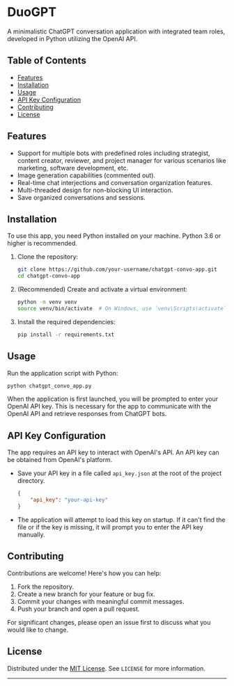 # DuoGPT

A minimalistic ChatGPT conversation application with integrated team roles, developed in Python utilizing the OpenAI API.

## Table of Contents
- [Features](#features)
- [Installation](#installation)
- [Usage](#usage)
- [API Key Configuration](#api-key-configuration)
- [Contributing](#contributing)
- [License](#license)

## Features
- Support for multiple bots with predefined roles including strategist, content creator, reviewer, and project manager for various scenarios like marketing, software development, etc.
- Image generation capabilities (commented out).
- Real-time chat interjections and conversation organization features.
- Multi-threaded design for non-blocking UI interaction.
- Save organized conversations and sessions.

## Installation

To use this app, you need Python installed on your machine. Python 3.6 or higher is recommended.

1. Clone the repository:

    ```sh
    git clone https://github.com/your-username/chatgpt-convo-app.git
    cd chatgpt-convo-app
    ```

2. (Recommended) Create and activate a virtual environment:

    ```sh
    python -m venv venv
    source venv/bin/activate  # On Windows, use `venv\Scripts\activate`
    ```

3. Install the required dependencies:

    ```sh
    pip install -r requirements.txt
    ```

## Usage

Run the application script with Python:

```sh
python chatgpt_convo_app.py
```

When the application is first launched, you will be prompted to enter your OpenAI API key. This is necessary for the app to communicate with the OpenAI API and retrieve responses from ChatGPT bots.

## API Key Configuration

The app requires an API key to interact with OpenAI's API. An API key can be obtained from OpenAI's platform.

- Save your API key in a file called `api_key.json` at the root of the project directory.

    ```json
    {
        "api_key": "your-api-key"
    }
    ```

- The application will attempt to load this key on startup. If it can't find the file or if the key is missing, it will prompt you to enter the API key manually.

## Contributing
Contributions are welcome! Here's how you can help:

1. Fork the repository.
2. Create a new branch for your feature or bug fix.
3. Commit your changes with meaningful commit messages.
4. Push your branch and open a pull request.

For significant changes, please open an issue first to discuss what you would like to change.

## License
Distributed under the [MIT License](LICENSE.txt). See `LICENSE` for more information.

---
